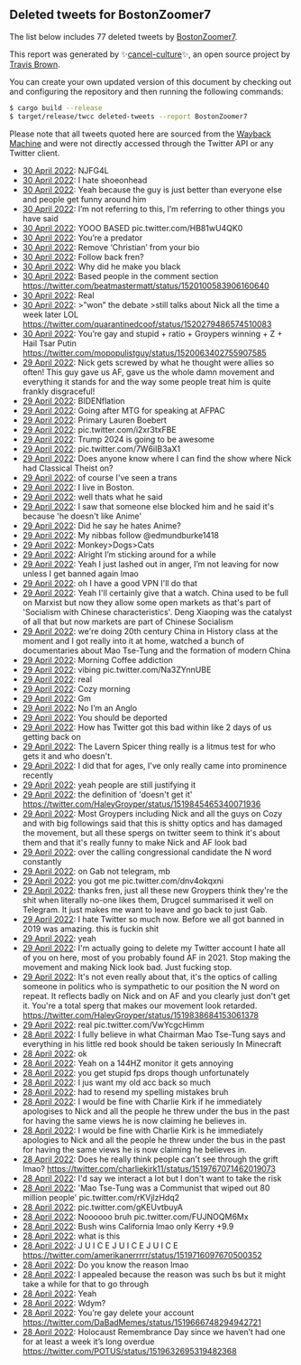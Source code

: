 ## Deleted tweets for BostonZoomer7

The list below includes 77 deleted tweets by
[BostonZoomer7](https://twitter.com/BostonZoomer7).



This report was generated by ✨[cancel-culture](https://github.com/travisbrown/cancel-culture)✨,
an open source project by [Travis Brown](https://twitter.com/travisbrown).

You can create your own updated version of this document by checking out and configuring the
repository and then running the following commands:

```bash
$ cargo build --release
$ target/release/twcc deleted-tweets --report BostonZoomer7
```

Please note that all tweets quoted here are sourced from the
[Wayback Machine](https://web.archive.org) and were not directly accessed through the Twitter API or
any Twitter client.

* [30 April 2022](https://web.archive.org/web/20220430211313/https://twitter.com/BostonZoomer7/status/1520511480742952968): NJFG4L <!--1520511480742952968-->
* [30 April 2022](https://web.archive.org/web/20220430211231/https://twitter.com/BostonZoomer7/status/1520511284202160129): I hate shoeonhead <!--1520511284202160129-->
* [30 April 2022](https://web.archive.org/web/20220430210102/https://twitter.com/BostonZoomer7/status/1520508474228154368): Yeah because the guy is just better than everyone else and people get funny around him <!--1520508474228154368-->
* [30 April 2022](https://web.archive.org/web/20220430184856/https://twitter.com/BostonZoomer7/status/1520475190827888640): I’m not referring to this, I’m referring to other things you have said <!--1520475190827888640-->
* [30 April 2022](https://web.archive.org/web/20220430185107/https://twitter.com/BostonZoomer7/status/1520474988691791875): YOOO BASED pic.twitter.com/HB81wU4QK0 <!--1520474988691791875-->
* [30 April 2022](https://web.archive.org/web/20220430171924/https://twitter.com/BostonZoomer7/status/1520452547345104902): You’re a predator <!--1520452547345104902-->
* [30 April 2022](https://web.archive.org/web/20220430171702/https://twitter.com/BostonZoomer7/status/1520451946024419330): Remove ‘Christian’ from your bio <!--1520451946024419330-->
* [30 April 2022](https://web.archive.org/web/20220430171200/https://twitter.com/BostonZoomer7/status/1520450865315860481): Follow back fren? <!--1520450865315860481-->
* [30 April 2022](https://web.archive.org/web/20220430170415/https://twitter.com/BostonZoomer7/status/1520447926492880900): Why did he make you black <!--1520447926492880900-->
* [30 April 2022](https://web.archive.org/web/20220430123046/https://twitter.com/BostonZoomer7/status/1520379913496367105): Based people in the comment section https://twitter.com/beatmastermatt/status/1520100583906160640 <!--1520379913496367105-->
* [30 April 2022](https://web.archive.org/web/20220430114739/https://twitter.com/BostonZoomer7/status/1520369188233269249): Real <!--1520369188233269249-->
* [30 April 2022](https://web.archive.org/web/20220430095928/https://twitter.com/BostonZoomer7/status/1520342010577788931): >”won” the debate  >still talks about Nick all the time a week later  LOL https://twitter.com/quarantinedcoof/status/1520279486574510083 <!--1520342010577788931-->
* [30 April 2022](https://web.archive.org/web/20220430094907/https://twitter.com/BostonZoomer7/status/1520339275677683717): You’re gay and stupid + ratio + Groypers winning + Z + Hail Tsar Putin https://twitter.com/mopopulistguy/status/1520063402755907585 <!--1520339275677683717-->
* [29 April 2022](https://web.archive.org/web/20220429235137/https://twitter.com/BostonZoomer7/status/1520188917567438849): Nick gets screwed by what he thought were allies so often! This guy gave us AF, gave us the whole damn movement and everything it stands for and the way some people treat him is quite frankly disgraceful! <!--1520188917567438849-->
* [29 April 2022](https://web.archive.org/web/20220429232308/https://twitter.com/BostonZoomer7/status/1520181853226950656): BIDENflation <!--1520181853226950656-->
* [29 April 2022](https://web.archive.org/web/20220429231742/https://twitter.com/BostonZoomer7/status/1520180410705141761): Going after MTG for speaking at AFPAC <!--1520180410705141761-->
* [29 April 2022](https://web.archive.org/web/20220429231436/https://twitter.com/BostonZoomer7/status/1520179640366731264): Primary Lauren Boebert <!--1520179640366731264-->
* [29 April 2022](https://web.archive.org/web/20220429231121/https://twitter.com/BostonZoomer7/status/1520178890962001920): pic.twitter.com/i2xr3txFBE <!--1520178890962001920-->
* [29 April 2022](https://web.archive.org/web/20220429230801/https://twitter.com/BostonZoomer7/status/1520178009860366337): Trump 2024 is going to be awesome <!--1520178009860366337-->
* [29 April 2022](https://web.archive.org/web/20220429163415/https://twitter.com/BostonZoomer7/status/1520078830140076034): pic.twitter.com/7W6iIB3aX1 <!--1520078830140076034-->
* [29 April 2022](https://web.archive.org/web/20220429163245/https://twitter.com/BostonZoomer7/status/1520078549339803648): Does anyone know where I can find the show where Nick had Classical Theist on? <!--1520078549339803648-->
* [29 April 2022](https://web.archive.org/web/20220429153716/https://twitter.com/BostonZoomer7/status/1520064528456851456): of course I've seen a trans <!--1520064528456851456-->
* [29 April 2022](https://web.archive.org/web/20220429153520/https://twitter.com/BostonZoomer7/status/1520064047453978627): I live in Boston. <!--1520064047453978627-->
* [29 April 2022](https://web.archive.org/web/20220429152300/https://twitter.com/BostonZoomer7/status/1520060979274518531): well thats what he said <!--1520061065693908995-->
* [29 April 2022](https://web.archive.org/web/20220429152300/https://twitter.com/BostonZoomer7/status/1520060979274518531): I saw that someone else blocked him and he said it's because 'he doesn't like Anime' <!--1520060979274518531-->
* [29 April 2022](https://web.archive.org/web/20220429152116/https://twitter.com/BostonZoomer7/status/1520060381313523712): Did he say he hates Anime? <!--1520060381313523712-->
* [29 April 2022](https://web.archive.org/web/20220429150126/https://twitter.com/BostonZoomer7/status/1520055467669696513): My nibbas follow  @edmundburke1418 <!--1520055467669696513-->
* [29 April 2022](https://web.archive.org/web/20220429134819/https://twitter.com/BostonZoomer7/status/1520037098518204416): Monkey>Dogs>Cats <!--1520037098518204416-->
* [29 April 2022](https://web.archive.org/web/20220429134233/https://twitter.com/BostonZoomer7/status/1520035535137427456): Alright I’m sticking around for a while <!--1520035535137427456-->
* [29 April 2022](https://web.archive.org/web/20220429134133/https://twitter.com/BostonZoomer7/status/1520035250130329608): Yeah I just lashed out in anger, I’m not leaving for now unless I get banned again lmao <!--1520035250130329608-->
* [29 April 2022](https://web.archive.org/web/20220429131225/https://twitter.com/BostonZoomer7/status/1520028111068348416): oh I have a good VPN I'll do that <!--1520028111068348416-->
* [29 April 2022](https://web.archive.org/web/20220429130831/https://twitter.com/BostonZoomer7/status/1520027075574435840): Yeah I'll certainly give that a watch. China used to be full on Marxist but now they allow some open markets as that's part of 'Socialism with Chinese characteristics'. Deng Xiaoping was the catalyst of all that but now markets are part of Chinese Socialism <!--1520027075574435840-->
* [29 April 2022](https://web.archive.org/web/20220429125938/https://twitter.com/BostonZoomer7/status/1520024852727574528): we're doing 20th century China in History class at the moment and I got really into it at home, watched a bunch of documentaries about Mao Tse-Tung and the formation of modern China <!--1520024852727574528-->
* [29 April 2022](https://web.archive.org/web/20220429123309/https://twitter.com/BostonZoomer7/status/1520018130743234560): Morning Coffee addiction <!--1520018130743234560-->
* [29 April 2022](https://web.archive.org/web/20220429121450/https://twitter.com/BostonZoomer7/status/1520012748033253378): vibing pic.twitter.com/Na3ZYnnUBE <!--1520012748033253378-->
* [29 April 2022](https://web.archive.org/web/20220429114657/https://twitter.com/BostonZoomer7/status/1520006368283049986): real <!--1520006368283049986-->
* [29 April 2022](https://web.archive.org/web/20220429113910/https://twitter.com/BostonZoomer7/status/1520004591991074816): Cozy morning <!--1520004591991074816-->
* [29 April 2022](https://web.archive.org/web/20220429111324/https://twitter.com/BostonZoomer7/status/1519998040337125378): Gm <!--1519998040337125378-->
* [29 April 2022](https://web.archive.org/web/20220429014209/https://twitter.com/BostonZoomer7/status/1519854412763742208): No I’m an Anglo <!--1519854412763742208-->
* [29 April 2022](https://web.archive.org/web/20220429014220/https://twitter.com/BostonZoomer7/status/1519854267854643201): You should be deported <!--1519854267854643201-->
* [29 April 2022](https://web.archive.org/web/20220429014548/https://twitter.com/BostonZoomer7/status/1519853954158497792): How has Twitter got this bad within like 2 days of us getting back on <!--1519853954158497792-->
* [29 April 2022](https://web.archive.org/web/20220429012247/https://twitter.com/BostonZoomer7/status/1519848963242876928): The Lavern Spicer thing really is a litmus test for who gets it and who doesn't. <!--1519848963242876928-->
* [29 April 2022](https://web.archive.org/web/20220429011808/https://twitter.com/BostonZoomer7/status/1519848223875153926): I did that for ages, I've only really came into prominence recently <!--1519848223875153926-->
* [29 April 2022](https://web.archive.org/web/20220429011706/https://twitter.com/BostonZoomer7/status/1519847962284896257): yeah people are still justifying it <!--1519847962284896257-->
* [29 April 2022](https://web.archive.org/web/20220429010855/https://twitter.com/BostonZoomer7/status/1519845983772975108): the definition of 'doesn't get it' https://twitter.com/HaleyGroyper/status/1519845465340071936 <!--1519845983772975108-->
* [29 April 2022](https://web.archive.org/web/20220429010718/https://twitter.com/BostonZoomer7/status/1519845576149450753): Most Groypers including Nick and all the guys on Cozy and with big followings said that this is shitty optics and has damaged the movement, but all these spergs on twitter seem to think it's about them and that it's really funny to make Nick and AF look bad <!--1519845576149450753-->
* [29 April 2022](https://web.archive.org/web/20220429010345/https://twitter.com/BostonZoomer7/status/1519844804947030017): over the calling congressional candidate the N word constantly <!--1519844804947030017-->
* [29 April 2022](https://web.archive.org/web/20220429010312/https://twitter.com/BostonZoomer7/status/1519844470673575936): on Gab not telegram, mb <!--1519844470673575936-->
* [29 April 2022](https://web.archive.org/web/20220429010046/https://twitter.com/BostonZoomer7/status/1519843975984730112): you got me pic.twitter.com/dnv4okqxni <!--1519843975984730112-->
* [29 April 2022](https://web.archive.org/web/20220429010018/https://twitter.com/BostonZoomer7/status/1519843746078154752): thanks fren, just all these new Groypers think they're the shit when literally no-one likes them, Drugcel summarised it well on Telegram. It just makes me want to leave and go back to just Gab. <!--1519843746078154752-->
* [29 April 2022](https://web.archive.org/web/20220429005521/https://twitter.com/BostonZoomer7/status/1519842632981262343): I hate Twitter so much now. Before we all got banned in 2019 was amazing. this is fuckin shit <!--1519842632981262343-->
* [29 April 2022](https://web.archive.org/web/20220429005030/https://twitter.com/BostonZoomer7/status/1519841413164376067): yeah <!--1519841413164376067-->
* [29 April 2022](https://web.archive.org/web/20220429004841/https://twitter.com/BostonZoomer7/status/1519840809041989633): I'm actually going to delete my Twitter account I hate all of you on here, most of you probably found AF in 2021. Stop making the movement and making Nick look bad. Just fucking stop. <!--1519840809041989633-->
* [29 April 2022](https://web.archive.org/web/20220429004600/https://twitter.com/BostonZoomer7/status/1519840219536703490): It's not even really about that, it's the optics of calling someone in politics who is sympathetic to our position the N word on repeat. It reflects badly on Nick and on AF and you clearly just don't get it. You're a total sperg that makes our movement look retarded. https://twitter.com/HaleyGroyper/status/1519838684153061378 <!--1519840219536703490-->
* [29 April 2022](https://web.archive.org/web/20220429000854/https://twitter.com/BostonZoomer7/status/1519830822983028736): real pic.twitter.com/VwYcgcHimm <!--1519830822983028736-->
* [28 April 2022](https://web.archive.org/web/20220428232252/https://twitter.com/BostonZoomer7/status/1519819223274561536): I fully believe in what Chairman Mao Tse-Tung says and everything in his little red book should be taken seriously   In Minecraft <!--1519819223274561536-->
* [28 April 2022](https://web.archive.org/web/20220428231348/https://twitter.com/BostonZoomer7/status/1519817103364300803): ok <!--1519817103364300803-->
* [28 April 2022](https://web.archive.org/web/20220428204359/https://twitter.com/BostonZoomer7/status/1519779320750911494): Yeah on a 144HZ monitor it gets annoying <!--1519779320750911494-->
* [28 April 2022](https://web.archive.org/web/20220428204025/https://twitter.com/BostonZoomer7/status/1519778509455077379): you get stupid fps drops though unfortunately <!--1519778509455077379-->
* [28 April 2022](https://web.archive.org/web/20220428203940/https://twitter.com/BostonZoomer7/status/1519778316131131392): I jus want my old acc back so much <!--1519778316131131392-->
* [28 April 2022](https://web.archive.org/web/20220428203146/https://twitter.com/BostonZoomer7/status/1519776237572481025): had to resend my spelling mistakes bruh <!--1519776306728210436-->
* [28 April 2022](https://web.archive.org/web/20220428203146/https://twitter.com/BostonZoomer7/status/1519776237572481025): I would be fine with Charlie Kirk if he immediately apologises to Nick and all the people he threw under the bus in the past for having the same views he is now claiming he believes in. <!--1519776237572481025-->
* [28 April 2022](https://web.archive.org/web/20220428202933/https://twitter.com/BostonZoomer7/status/1519775807648022528): I would be fine with Charlie Kirk is he immediately apologies to Nick and all the people he threw under the bus in the past for having the same views he is now claiming he believes in. <!--1519775807648022528-->
* [28 April 2022](https://web.archive.org/web/20220428202821/https://twitter.com/BostonZoomer7/status/1519775322610229249): Does he really think people can't see through the grift lmao? https://twitter.com/charliekirk11/status/1519767071462019073 <!--1519775322610229249-->
* [28 April 2022](https://web.archive.org/web/20220428201009/https://twitter.com/BostonZoomer7/status/1519770755277496321): I'd say we interact a lot but I don't want to take the risk <!--1519770755277496321-->
* [28 April 2022](https://web.archive.org/web/20220428185112/https://twitter.com/BostonZoomer7/status/1519750990823661571): 'Mao Tse-Tung was a Communist that wiped out 80 million people' pic.twitter.com/rKVjlzHdq2 <!--1519750990823661571-->
* [28 April 2022](https://web.archive.org/web/20220428184807/https://twitter.com/BostonZoomer7/status/1519750183285923840): pic.twitter.com/gKEUvtbuyA <!--1519750183285923840-->
* [28 April 2022](https://web.archive.org/web/20220428183014/https://twitter.com/BostonZoomer7/status/1519745623947456519): Noooooo bruh pic.twitter.com/FUJNOQM6Mx <!--1519745623947456519-->
* [28 April 2022](https://web.archive.org/web/20220428175853/https://twitter.com/BostonZoomer7/status/1519737723870978050): Bush wins California lmao only Kerry +9.9 <!--1519737723870978050-->
* [28 April 2022](https://web.archive.org/web/20220428171051/https://twitter.com/BostonZoomer7/status/1519725610872053768): what is this <!--1519725610872053768-->
* [28 April 2022](https://web.archive.org/web/20220428170500/https://twitter.com/BostonZoomer7/status/1519724201359429636): J U I C E  J U I C E  J U I C E https://twitter.com/amerikanerrrrr/status/1519716097670500352 <!--1519724201359429636-->
* [28 April 2022](https://web.archive.org/web/20220428165716/https://twitter.com/BostonZoomer7/status/1519720916523094016): Do you know the reason lmao <!--1519720916523094016-->
* [28 April 2022](https://web.archive.org/web/20220428165716/https://twitter.com/BostonZoomer7/status/1519720916523094016): I appealed because the reason was such bs but it might take a while for that to go through <!--1519720726395248642-->
* [28 April 2022](https://web.archive.org/web/20220428165716/https://twitter.com/BostonZoomer7/status/1519720916523094016): Yeah <!--1519720186534055936-->
* [28 April 2022](https://web.archive.org/web/20220428165716/https://twitter.com/BostonZoomer7/status/1519720916523094016): Wdym? <!--1519720018895908865-->
* [28 April 2022](https://web.archive.org/web/20220428184521/https://twitter.com/BostonZoomer7/status/1519719710249701377): You’re gay delete your account https://twitter.com/DaBadMemes/status/1519666748294942721 <!--1519719710249701377-->
* [28 April 2022](https://web.archive.org/web/20220428165716/https://twitter.com/BostonZoomer7/status/1519720916523094016): Holocaust Remembrance Day since we haven’t had one for at least a week it’s long overdue https://twitter.com/POTUS/status/1519632695319482368 <!--1519718105496403968-->
